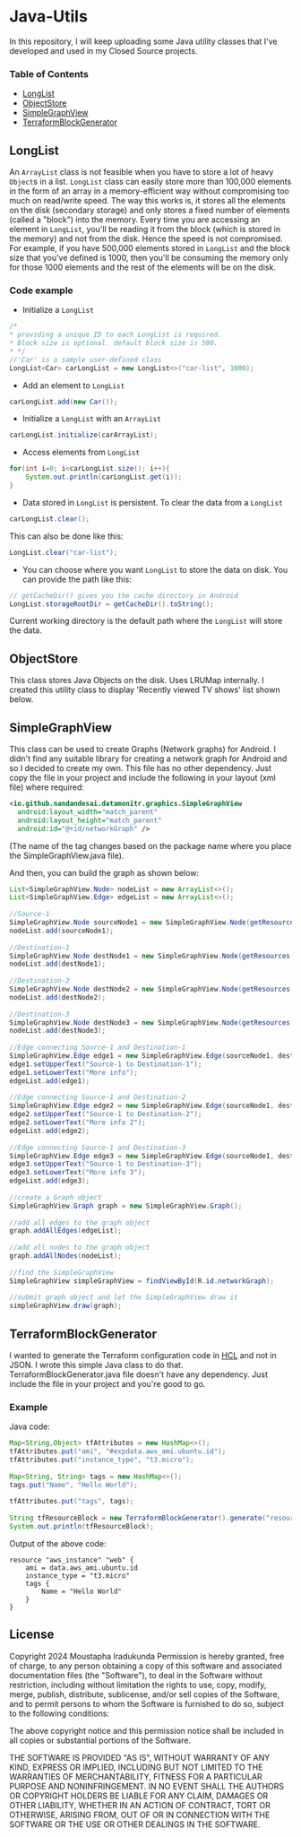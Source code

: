 
# Java-Utils

In this repository, I will keep uploading some Java utility classes that I've developed and used in my Closed Source projects.

### Table of Contents

 - [LongList](#longlist)
 - [ObjectStore](#objectstore)
 - [SimpleGraphView](#simplegraphview)
 - [TerraformBlockGenerator](#terraformblockgenerator)

## LongList

An `ArrayList` class is not feasible when you have to store a lot of heavy `Object`s in a list. `LongList` class can easily store more than 100,000 elements in the form of an array in a memory-efficient way without compromising too much on read/write speed. The way this works is, it stores all the elements on the disk (secondary storage) and only stores a fixed number of elements (called a "block") into the memory. Every time you are accessing an element in `LongList`, you'll be reading it from the block (which is stored in the memory) and not from the disk. Hence the speed is not compromised. For example, if you have 500,000 elements stored in `LongList` and the block size that you've defined is 1000, then you'll be consuming the memory only for those 1000 elements and the rest of the elements will be on the disk.

### Code example

 - Initialize a `LongList`
```java
/*  
* providing a unique ID to each LongList is required.  
* Block size is optional. default block size is 500.  
* */  
//'Car' is a sample user-defined class
LongList<Car> carLongList = new LongList<>("car-list", 1000);  
```
 - Add an element to `LongList`
```java
carLongList.add(new Car());
```

- Initialize a `LongList` with an `ArrayList`
```java
carLongList.initialize(carArrayList); 
```
- Access elements from `LongList`
```java
for(int i=0; i<carLongList.size(); i++){ 	
	System.out.println(carLongList.get(i));  
}
```
- Data stored in `LongList` is persistent. To clear the data from a `LongList`
```java
carLongList.clear(); 
``` 
This can also be done like this:
```java
LongList.clear("car-list");
``` 
- You can choose where you want `LongList` to store the data on disk. You can provide the path like this:
```java
// getCacheDir() gives you the cache directory in Android
LongList.storageRootDir = getCacheDir().toString();   
```
Current working directory is the default path where the `LongList` will store the data.


## ObjectStore

This class stores Java Objects on the disk. Uses LRUMap internally. I created this utility class to display 'Recently viewed TV shows' list shown below.


## SimpleGraphView



This class can be used to create Graphs (Network graphs) for Android. I didn't find any suitable library for creating a network graph for Android and so I decided to create my own. This file has no other dependency. Just copy the file in your project and include the following in your layout (xml file) where required:

```xml
<io.github.nandandesai.datamonitr.graphics.SimpleGraphView  
  android:layout_width="match_parent"  
  android:layout_height="match_parent"  
  android:id="@+id/networkGraph" />
```

(The name of the tag changes based on the package name where you place the SimpleGraphView.java file).


And then, you can build the graph as shown below:

```java
List<SimpleGraphView.Node> nodeList = new ArrayList<>();  
List<SimpleGraphView.Edge> edgeList = new ArrayList<>();  
  
//Source-1  
SimpleGraphView.Node sourceNode1 = new SimpleGraphView.Node(getResources().getDrawable(R.drawable.laptop_sample, null), "Source-1");  
nodeList.add(sourceNode1);  
  
//Destination-1  
SimpleGraphView.Node destNode1 = new SimpleGraphView.Node(getResources().getDrawable(R.drawable.server_icon, null), "Destination-1");  
nodeList.add(destNode1);  
  
//Destination-2  
SimpleGraphView.Node destNode2 = new SimpleGraphView.Node(getResources().getDrawable(R.drawable.server_icon, null), "Destination-2");  
nodeList.add(destNode2);  
  
//Destination-3  
SimpleGraphView.Node destNode3 = new SimpleGraphView.Node(getResources().getDrawable(R.drawable.server_icon, null), "Destination-3");  
nodeList.add(destNode3);  
  
//Edge connecting Source-1 and Destination-1  
SimpleGraphView.Edge edge1 = new SimpleGraphView.Edge(sourceNode1, destNode1);  
edge1.setUpperText("Source-1 to Destination-1");  
edge1.setLowerText("More info");  
edgeList.add(edge1);  
  
//Edge connecting Source-1 and Destination-2  
SimpleGraphView.Edge edge2 = new SimpleGraphView.Edge(sourceNode1, destNode2);  
edge2.setUpperText("Source-1 to Destination-2");  
edge2.setLowerText("More info 2");  
edgeList.add(edge2);  
  
//Edge connecting Source-1 and Destination-3  
SimpleGraphView.Edge edge3 = new SimpleGraphView.Edge(sourceNode1, destNode3);  
edge3.setUpperText("Source-1 to Destination-3");  
edge3.setLowerText("More info 3");  
edgeList.add(edge3);  
  
//create a Graph object  
SimpleGraphView.Graph graph = new SimpleGraphView.Graph();  
  
//add all edges to the graph object  
graph.addAllEdges(edgeList);  
  
//add all nodes to the graph object  
graph.addAllNodes(nodeList);  
  
//find the SimpleGraphView  
SimpleGraphView simpleGraphView = findViewById(R.id.networkGraph);  
  
//submit graph object and let the SimpleGraphView draw it  
simpleGraphView.draw(graph);
```


## TerraformBlockGenerator

I wanted to generate the Terraform configuration code in [HCL](https://www.terraform.io/language/syntax/configuration) and not in JSON. I wrote this simple Java class to do that. TerraformBlockGenerator.java file doesn't have any dependency. Just include the file in your project and you're good to go.

### Example

Java code:

```java
Map<String,Object> tfAttributes = new HashMap<>();  
tfAttributes.put("ami", "#expdata.aws_ami.ubuntu.id");  
tfAttributes.put("instance_type", "t3.micro");  
  
Map<String, String> tags = new HashMap<>();  
tags.put("Name", "Hello World");  
  
tfAttributes.put("tags", tags);  
  
String tfResourceBlock = new TerraformBlockGenerator().generate("resource", "aws_instance", "web", tfAttributes);  
System.out.println(tfResourceBlock);
```

Output of the above code:

```hcl
resource "aws_instance" "web" {
	ami = data.aws_ami.ubuntu.id
	instance_type = "t3.micro"
	tags {
		Name = "Hello World"
	}
}
```


## License 

Copyright 2024 Moustapha Iradukunda
Permission is hereby granted, free of charge, to any person obtaining a copy of this software and associated documentation files (the "Software"), to deal in the Software without restriction, including without limitation the rights to use, copy, modify, merge, publish, distribute, sublicense, and/or sell copies of the Software, and to permit persons to whom the Software is furnished to do so, subject to the following conditions:

The above copyright notice and this permission notice shall be included in all copies or substantial portions of the Software.

THE SOFTWARE IS PROVIDED "AS IS", WITHOUT WARRANTY OF ANY KIND, EXPRESS OR IMPLIED, INCLUDING BUT NOT LIMITED TO THE WARRANTIES OF MERCHANTABILITY, FITNESS FOR A PARTICULAR PURPOSE AND NONINFRINGEMENT. IN NO EVENT SHALL THE AUTHORS OR COPYRIGHT HOLDERS BE LIABLE FOR ANY CLAIM, DAMAGES OR OTHER LIABILITY, WHETHER IN AN ACTION OF CONTRACT, TORT OR OTHERWISE, ARISING FROM, OUT OF OR IN CONNECTION WITH THE SOFTWARE OR THE USE OR OTHER DEALINGS IN THE SOFTWARE.
